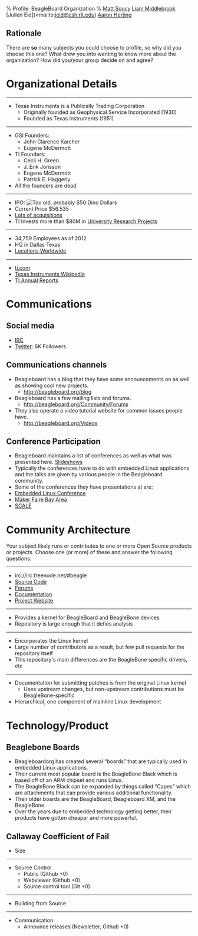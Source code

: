 % Profile: BeagleBoard Organization
% [Matt Soucy](mailto:msoucy@csh.rit.edu)
  [Liam Middlebrook](mailto:liammiddlebrook@gmail.com)
  [Julien Eid](<mailto:jeid@csh.rit.edu)
  [Aaron Herting](mailto:adh2380@rit.edu)


## Rationale

There are **so** many subjects you could choose to profile, so why did you choose this one?
What drew you into wanting to know more about the organization?
How did you/your group decide on and agree?


# Organizational Details

---

- Texas Instruments is a Publically Trading Corporation
  - Originally founded as Geophysical Service Incorporated (1930)
  - Founded as Texas Instruments (1951)

---

- GSI Founders:
    * John Clarence Karcher
    * Eugene McDermott
- TI Founders:
    * Cecil H. Green
    * J. Erik Jonsson
    * Eugene McDermott
    * Patrick E. Haggerly
- All the founders are dead

---

- IPO: ![Too old, probably $50 Dino Dollars](http://www.printablekidsplaymoneytemplates.com/user/image/dino-50-dollars.jpg)
- Current Price $56.535
- [Lots of acquisitions](http://www.ti.com/corp/docs/investor/compinfo/acquisitions.shtml)
- TI Invests more than $80M in [University Research Projects](http://www.ti.com/corp/docs/innovation/research-development/research-collaborations.html)

---

- 34,759 Employees as of 2012
- HQ in Dallas Texas
- [Locations Worldwide](http://careers.ti.com/content/locations)

---

- [ti.com](http://ti.com)
- [Texas Instruments Wikipedia](http://en.wikipedia.org/wiki/Texas_Instruments)
- [TI Annual Reports](http://investor.ti.com/fininfo.cfm)


# Communications

## Social media

- [IRC](http://beagleboard.org/Community/Live%20Chat)
- [Twitter](https://twitter.com/beagleboardorg): 6K Followers

## Communications channels

- Beagleboard has a blog that they have some announcements on as well as showing cool new projects.
	- <http://beagleboard.org/blog>
- Beagleboard has a few mailing lists and forums.
	- <http://beagleboard.org/Community/Forums>
- They also operate a video tutorial website for common issues people have.
	- <http://beagleboard.org/Videos>

## Conference Participation

- Beagleboard maintains a list of conferences as well as what was presented here. [Slideshows](<http://beagleboard.org/show/>)
- Typically the conferences have to do with embedded Linux applications and the talks are given by various people in the Beagleboard community.
- Some of the conferences they have presentations at are:
- [Embedded Linux Conference](<http://beagleboard.org/show/elc2015/>)
- [Maker Faire Bay Area](<http://beagleboard.org/show/makerfairebayarea2015/>)
- [SCALE](<http://beagleboard.org/show/scale2015/>)


# Community Architecture

Your subject likely runs or contributes to one or more Open Source products or projects. Choose one (or more) of these and answer the following questions:

---

- irc://irc.freenode.net/#beagle
- [Source Code](https://github.com/beagleboard/linux)
- [Forums](http://beagleboard.org/Community/Forums/)
- [Documentation](http://beagleboard.org/getting-started)
- [Project Website](http://beagleboard.org/)

---

- Provides a kernel for BeagleBoard and BeagleBone devices
- Repository is large enough that it defies analysis

---

- Encorporates the Linux kernel
- Large number of contributors as a result, but few pull requests for the repository itself
- This repository's main differences are the BeagleBone specific drivers, etc

---

- Documentation for submitting patches is from the original Linux kernel
	- Uses upstream changes, but non-upstream contributions must be BeagleBone-specific
- Hierarchical, one component of mainline Linux development


# Technology/Product

## Beaglebone Boards

- Beagleboardorg has created several “boards” that are typically used in embedded Linux applications.
- Their current most popular board is the BeagleBone Black which is based off of an ARM chipset and runs Linux.
- The BeagleBone Black can be expanded by things called “Capes” which are attachments that can provide various additional functionality.
- Their older boards are the BeagleBoard, Beagleboard XM, and the BeagleBone.
- Over the years due to embedded technology getting better, their products have gotten cheaper and more powerful.

## Callaway Coefficient of Fail

- Size

---

- Source Control
	- Public (Github +0)
	- Webviewer (Github +0)
	- Source control tool (Git +0)

---

- Building from Source

---

- Communication
	- Announce releases (Newsletter, Github +0)

